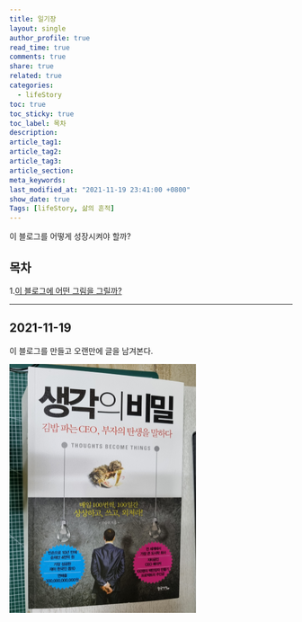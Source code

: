 ```yaml
---
title: 일기장
layout: single
author_profile: true
read_time: true
comments: true
share: true
related: true
categories:
  - lifeStory
toc: true
toc_sticky: true
toc_label: 목차
description:
article_tag1:
article_tag2:
article_tag3:
article_section:
meta_keywords:
last_modified_at: "2021-11-19 23:41:00 +0800"
show_date: true
Tags: [lifeStory, 삶의 흔적]
---
```


이 블로그를 어떻게 성장시켜야 할까?

## 목차

1.[이 블로그에 어떤 그림을 그릴까?](#2021-11-19-일기)

---

## 2021-11-19

이 블로그를 만들고 오랜만에 글을 남겨본다.

<img src="../../../assets\images\post\lifeStory\20211120_1.png" alt="rpi1" style="zoom: 50%;"/>
